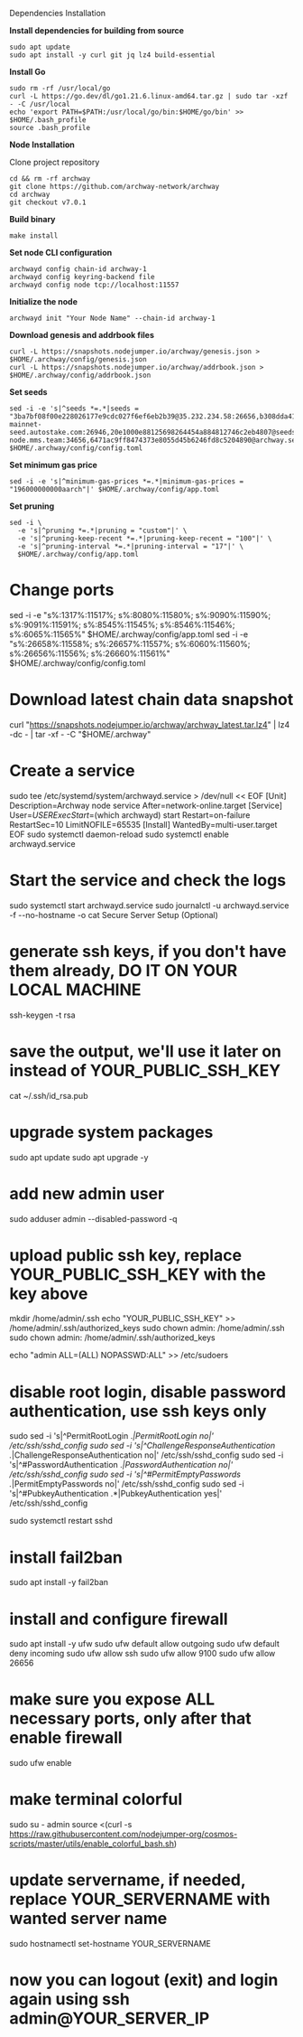 Dependencies Installation

**Install dependencies for building from source**
```
sudo apt update
sudo apt install -y curl git jq lz4 build-essential
```

**Install Go**
```
sudo rm -rf /usr/local/go
curl -L https://go.dev/dl/go1.21.6.linux-amd64.tar.gz | sudo tar -xzf - -C /usr/local
echo 'export PATH=$PATH:/usr/local/go/bin:$HOME/go/bin' >> $HOME/.bash_profile
source .bash_profile
```

**Node Installation**

Clone project repository
```
cd && rm -rf archway
git clone https://github.com/archway-network/archway
cd archway
git checkout v7.0.1
``` 
**Build binary**
```
make install
```

**Set node CLI configuration**
```
archwayd config chain-id archway-1
archwayd config keyring-backend file
archwayd config node tcp://localhost:11557
```

**Initialize the node**
```
archwayd init "Your Node Name" --chain-id archway-1
```

**Download genesis and addrbook files**
```
curl -L https://snapshots.nodejumper.io/archway/genesis.json > $HOME/.archway/config/genesis.json
curl -L https://snapshots.nodejumper.io/archway/addrbook.json > $HOME/.archway/config/addrbook.json
```

**Set seeds**
```
sed -i -e 's|^seeds *=.*|seeds = "3ba7bf08f00e228026177e9cdc027f6ef6eb2b39@35.232.234.58:26656,b308dda41e4db2ee00852d91846f981c49943d46@161.97.96.91:46656,c28827cb96c14c905b127b92065a3fb4cd77d7f6@seeds.whispernode.com:11556,ebc272824924ea1a27ea3183dd0b9ba713494f83@archway-mainnet-seed.autostake.com:26946,20e1000e88125698264454a884812746c2eb4807@seeds.lavenderfive.com:11556,b6c1198fa025ce24d26d90527c5d2b71f9399756@seed-node.mms.team:34656,6471ac9ff8474373e8055d45b6246fd8c5204890@archway.seed.mzonder.com:10756,261acb73f483d1cace653cb54f7b8815f63b7e56@archway.lgns.net:26656,400f3d9e30b69e78a7fb891f60d76fa3c73f0ecc@archway.rpc.kjnodes.com:15659,bd9332cd0a99f5830ea457a32a56b32790f68716@135.181.58.28:27456"|' $HOME/.archway/config/config.toml
```

**Set minimum gas price**
```
sed -i -e 's|^minimum-gas-prices *=.*|minimum-gas-prices = "196000000000aarch"|' $HOME/.archway/config/app.toml
```

**Set pruning**
```
sed -i \
  -e 's|^pruning *=.*|pruning = "custom"|' \
  -e 's|^pruning-keep-recent *=.*|pruning-keep-recent = "100"|' \
  -e 's|^pruning-interval *=.*|pruning-interval = "17"|' \
  $HOME/.archway/config/app.toml
```

# Change ports
sed -i -e "s%:1317%:11517%; s%:8080%:11580%; s%:9090%:11590%; s%:9091%:11591%; s%:8545%:11545%; s%:8546%:11546%; s%:6065%:11565%" $HOME/.archway/config/app.toml
sed -i -e "s%:26658%:11558%; s%:26657%:11557%; s%:6060%:11560%; s%:26656%:11556%; s%:26660%:11561%" $HOME/.archway/config/config.toml

# Download latest chain data snapshot
curl "https://snapshots.nodejumper.io/archway/archway_latest.tar.lz4" | lz4 -dc - | tar -xf - -C "$HOME/.archway"

# Create a service
sudo tee /etc/systemd/system/archwayd.service > /dev/null << EOF
[Unit]
Description=Archway node service
After=network-online.target
[Service]
User=$USER
ExecStart=$(which archwayd) start
Restart=on-failure
RestartSec=10
LimitNOFILE=65535
[Install]
WantedBy=multi-user.target
EOF
sudo systemctl daemon-reload
sudo systemctl enable archwayd.service

# Start the service and check the logs
sudo systemctl start archwayd.service
sudo journalctl -u archwayd.service -f --no-hostname -o cat
Secure Server Setup (Optional)

# generate ssh keys, if you don't have them already, DO IT ON YOUR LOCAL MACHINE
ssh-keygen -t rsa

# save the output, we'll use it later on instead of YOUR_PUBLIC_SSH_KEY
cat ~/.ssh/id_rsa.pub
# upgrade system packages
sudo apt update
sudo apt upgrade -y

# add new admin user
sudo adduser admin --disabled-password -q

# upload public ssh key, replace YOUR_PUBLIC_SSH_KEY with the key above
mkdir /home/admin/.ssh
echo "YOUR_PUBLIC_SSH_KEY" >> /home/admin/.ssh/authorized_keys
sudo chown admin: /home/admin/.ssh
sudo chown admin: /home/admin/.ssh/authorized_keys

echo "admin ALL=(ALL) NOPASSWD:ALL" >> /etc/sudoers

# disable root login, disable password authentication, use ssh keys only
sudo sed -i 's|^PermitRootLogin .*|PermitRootLogin no|' /etc/ssh/sshd_config
sudo sed -i 's|^ChallengeResponseAuthentication .*|ChallengeResponseAuthentication no|' /etc/ssh/sshd_config
sudo sed -i 's|^#PasswordAuthentication .*|PasswordAuthentication no|' /etc/ssh/sshd_config
sudo sed -i 's|^#PermitEmptyPasswords .*|PermitEmptyPasswords no|' /etc/ssh/sshd_config
sudo sed -i 's|^#PubkeyAuthentication .*|PubkeyAuthentication yes|' /etc/ssh/sshd_config

sudo systemctl restart sshd

# install fail2ban
sudo apt install -y fail2ban

# install and configure firewall
sudo apt install -y ufw
sudo ufw default allow outgoing
sudo ufw default deny incoming
sudo ufw allow ssh
sudo ufw allow 9100
sudo ufw allow 26656

# make sure you expose ALL necessary ports, only after that enable firewall
sudo ufw enable

# make terminal colorful
sudo su - admin
source <(curl -s https://raw.githubusercontent.com/nodejumper-org/cosmos-scripts/master/utils/enable_colorful_bash.sh)

# update servername, if needed, replace YOUR_SERVERNAME with wanted server name
sudo hostnamectl set-hostname YOUR_SERVERNAME

# now you can logout (exit) and login again using ssh admin@YOUR_SERVER_IP

